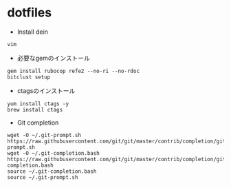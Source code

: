 dotfiles
========

* Install dein

```
vim
```

* 必要なgemのインストール

```
gem install rubocop refe2 --no-ri --no-rdoc
bitclust setup
```

* ctagsのインストール

```
yum install ctags -y
brew install ctags
```

* Git completion

```
wget -O ~/.git-prompt.sh https://raw.githubusercontent.com/git/git/master/contrib/completion/git-prompt.sh
wget -O ~/.git-completion.bash https://raw.githubusercontent.com/git/git/master/contrib/completion/git-completion.bash
source ~/.git-completion.bash
source ~/.git-prompt.sh
```

